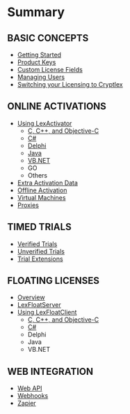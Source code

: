 # Summary

## BASIC CONCEPTS

* [Getting Started](/README.md)
* [Product Keys](product-keys.md)
* [Custom License Fields](custom-license-fields.md)
* [Managing Users](managing-users.md)
* [Switching your Licensing to Cryptlex](switching-your-licensing-to-cryptlex.md)

## ONLINE ACTIVATIONS

* [Using LexActivator](basic-concepts/using-lexactivator.md)
  * [C, C++, and Objective-C](basic-concepts/using-lexactivator/c-c++-and-objective-c.md)
  * [C\#](basic-concepts/using-lexactivator/c.md)
  * [Delphi](basic-concepts/using-lexactivator/delphi.md)
  * [Java](basic-concepts/using-lexactivator/java.md)
  * [VB.NET](basic-concepts/using-lexactivator/vbnet.md)
  * GO
  * Others
* [Extra Activation Data](basic-concepts/extra-activation-data.md)
* [Offline Activation](basic-concepts/offline-activation.md)
* [Virtual Machines](basic-concepts/virtual-machines.md)
* [Proxies](basic-concepts/proxies.md)

## TIMED TRIALS

* [Verified Trials](timed-trials/verified-trials.md)
* [Unverified Trials](timed-trials/unverified-trials.md)
* [Trial Extensions](timed-trials/trial-extensions.md)

## FLOATING LICENSES

* [Overview](floating-licenses/overview.md)
* [LexFloatServer](floating-licenses/lexfloat-server.md)
* [Using LexFloatClient](floating-licenses/using-lexfloatclient.md)
  * [C, C++, and Objective-C](floating-licenses/using-lexfloatclient/c-c++-and-objective-c.md)
  * [C\#](floating-licenses/using-lexfloatclient/c.md)
  * Delphi
  * Java
  * VB.NET

## WEB INTEGRATION

* [Web API](web-integration/web-api.md)
* [Webhooks](web-integration/webhooks.md)
* [Zapier](web-integration/zapier.md)


